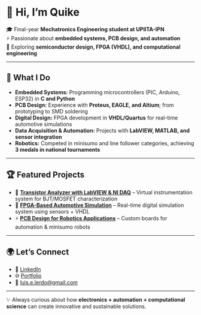 # 👋 Hi, I’m Quike

🎓 Final-year **Mechatronics Engineering student at UPIITA-IPN**  
⚡ Passionate about **embedded systems, PCB design, and automation**  
🔬 Exploring **semiconductor design, FPGA (VHDL), and computational engineering**  

---

## 🚀 What I Do
- **Embedded Systems:** Programming microcontrollers (PIC, Arduino, ESP32) in **C and Python**  
- **PCB Design:** Experience with **Proteus, EAGLE, and Altium**; from prototyping to SMD soldering  
- **Digital Design:** FPGA development in **VHDL/Quartus** for real-time automotive simulations  
- **Data Acquisition & Automation:** Projects with **LabVIEW, MATLAB, and sensor integration**  
- **Robotics:** Competed in minisumo and line follower categories, achieving **3 medals in national tournaments**  

---

## 🏆 Featured Projects
- 🔌 [**Transistor Analyzer with LabVIEW & NI DAQ**](https://quikelrd.github.io/projects) – Virtual instrumentation system for BJT/MOSFET characterization  
- 🚗 [**FPGA-Based Automotive Simulation**](https://quikelrd.github.io/projects) – Real-time digital simulation system using sensors + VHDL  
- ⚡ [**PCB Design for Robotics Applications**](https://quikelrd.github.io/projects) – Custom boards for automation & minisumo robots  

---

## 🌍 Let’s Connect
- 🔗 [LinkedIn](https://www.linkedin.com/in/enrique-lerdo)  
- 🌐 [Portfolio](https://quikelrd.github.io/projects)  
- 📧 luis.e.lerdo@gmail.com  

---

✨ Always curious about how **electronics + automation + computational science** can create innovative and sustainable solutions.
